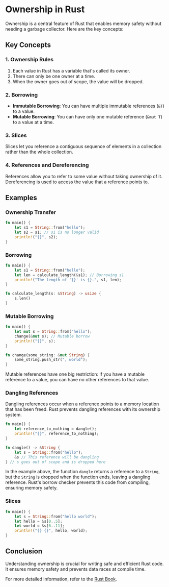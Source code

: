 # Ownership in Rust

Ownership is a central feature of Rust that enables memory safety without needing a garbage collector. Here are the key concepts:

## Key Concepts

### 1. Ownership Rules
1. Each value in Rust has a variable that's called its owner.
2. There can only be one owner at a time.
3. When the owner goes out of scope, the value will be dropped.

### 2. Borrowing
- **Immutable Borrowing**: You can have multiple immutable references (`&T`) to a value.
- **Mutable Borrowing**: You can have only one mutable reference (`&mut T`) to a value at a time.

### 3. Slices
Slices let you reference a contiguous sequence of elements in a collection rather than the whole collection.

### 4. References and Dereferencing
References allow you to refer to some value without taking ownership of it. Dereferencing is used to access the value that a reference points to.

## Examples

### Ownership Transfer
```rust
fn main() {
    let s1 = String::from("hello");
    let s2 = s1; // s1 is no longer valid
    println!("{}", s2);
}
```

### Borrowing
```rust
fn main() {
    let s1 = String::from("hello");
    let len = calculate_length(&s1); // Borrowing s1
    println!("The length of '{}' is {}.", s1, len);
}

fn calculate_length(s: &String) -> usize {
    s.len()
}
```

### Mutable Borrowing
```rust
fn main() {
    let mut s = String::from("hello");
    change(&mut s); // Mutable borrow
    println!("{}", s);
}

fn change(some_string: &mut String) {
    some_string.push_str(", world");
}
```
Mutable references have one big restriction: if you have a mutable reference to a value, you can have no other references to that value.

### Dangling References
Dangling references occur when a reference points to a memory location that has been freed. Rust prevents dangling references with its ownership system.

```rust
fn main() {
    let reference_to_nothing = dangle();
    println!("{}", reference_to_nothing);
}

fn dangle() -> &String {
    let s = String::from("hello");
    &s // This reference will be dangling
} // s goes out of scope and is dropped here
```

In the example above, the function `dangle` returns a reference to a `String`, but the `String` is dropped when the function ends, leaving a dangling reference. Rust's borrow checker prevents this code from compiling, ensuring memory safety.

### Slices
```rust
fn main() {
    let s = String::from("hello world");
    let hello = &s[0..5];
    let world = &s[6..11];
    println!("{} {}", hello, world);
}
```

## Conclusion
Understanding ownership is crucial for writing safe and efficient Rust code. It ensures memory safety and prevents data races at compile time.

For more detailed information, refer to the [Rust Book](https://doc.rust-lang.org/book/ch04-00-understanding-ownership.html).

